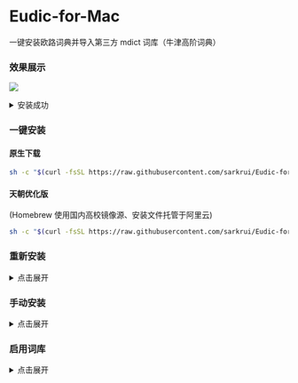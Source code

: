 # Eudic-for-Mac

一键安装欧路词典并导入第三方 mdict 词库（牛津高阶词典）

### 效果展示

![](https://i.imgur.com/zC1P0pt.gif)

<details>
  <summary>安装成功</summary>
  <img src="https://i.imgur.com/QUPZKPt.png" alt="image-20200818182209777" style="zoom:40%;" />
</details>


### 一键安装

#### 原生下载

```bash
sh -c "$(curl -fsSL https://raw.githubusercontent.com/sarkrui/Eudic-for-Mac/master/Eudic.sh)"
```

#### 天朝优化版

(Homebrew 使用国内高校镜像源、安装文件托管于阿里云)

```bash
sh -c "$(curl -fsSL https://raw.githubusercontent.com/sarkrui/Eudic-for-Mac/master/Eudic_cn.sh)"
```

### 重新安装

<details>
  <summary>点击展开</summary>

  <markdown>

```bash
sh -c "$(curl -fsSL https://raw.githubusercontent.com/sarkrui/Eudic-for-Mac/master/Activation.sh)"
```
  </markdown>

</details>


### 手动安装

<details>
  <summary>点击展开</summary>

  1. 克隆库
  > git clone https://github.com/sarkrui/Eudic-for-Mac.git
2. 更改工作路径

  > cd Eudic-for-Mac
3. 执行脚本

  > chmod +x Eudic && ./Eudic
4. 添加第三方 mdict 词典
  - 下载 [牛津高阶 mdict 词库](https://github.com/sarkrui/Eudic-for-Mac/releases/download/1.0.1/Oxford_mdict.zip) 
  -  解压压缩包
  -  将 `mdict` 文件拖拽进欧路词典的`词典管理`页面
  </details>

### 启用词库

<details>
  <summary>点击展开</summary>
  <img src="https://i.imgur.com/Xy9lUcB.png" alt="image-20200818182209777" style="zoom:40%;" />
  <img src="https://i.imgur.com/K8JDSud.png" alt="image-20200818182352595" style="zoom:40%;" />
</details>